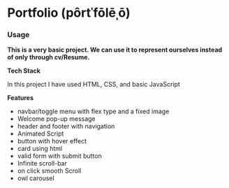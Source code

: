 <h1>Portfolio (pôrtˈfōlēˌō)</h1>

<label><h3>Usage</h3></label><b> This is a very basic project. We can use it to represent ourselves instead of only through cv/Resume.</b>

<b> Tech Stack</b>
<p>
 In this project I have used HTML, CSS, and basic JavaScript
         </p>
<b> Features </b>
<ul> 
         <li>navbar/toggle menu with flex type and a fixed image</li>
         <li>Welcome pop-up message
        <li>header and footer with navigation
     <li>Animated Script
      <li>button with hover effect
       <li>card using html
       <li>valid form with submit button
        <li> Infinite scroll-bar
         <li> on click smooth Scroll
           <li>owl carousel
       





